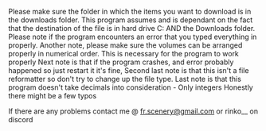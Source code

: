 Please make sure the folder in which the items you want to download is in the downloads folder.
This program assumes and is dependant on the fact that the destination of the file is in hard drive C: AND the Downloads folder.
Please note if the program encounters an error that you typed everything in properly.
Another note, please make sure the volumes can be arranged properly in numerical order. This is necessary for the program to work properly
Next note is that if the program crashes, and error probably happened so just restart it it's fine,
Second last note is that this isn't a file reformatter so don't try to change up the file type.
Last note is that this program doesn't take decimals into consideration - Only integers
Honestly there might be a few typos

If there are any problems contact me @ fr.scenery@gmail.com or rinko__ on discord
